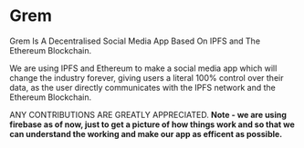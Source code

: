 # Grem

Grem Is A Decentralised Social Media App Based On IPFS and The Ethereum Blockchain.

We are using IPFS and Ethereum to make a social media app which will change the industry forever, giving users a literal 100% control over their data, as the user directly communicates with the IPFS network and the Ethereum Blockchain.

ANY CONTRIBUTIONS ARE GREATLY APPRECIATED.
**Note - we are using firebase as of now, just to get a picture of how things work and so that we can understand the working and make our app as efficent as possible.**

